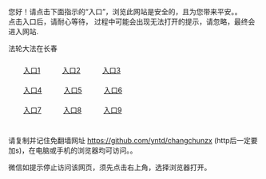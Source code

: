 您好！请点击下面指示的“入口”，浏览此网站是安全的，且为您带来平安。。 <br/>
点击入口后，请耐心等待， 过程中可能会出现无法打开的提示，请忽略，最终会进入网站. </br>

法轮大法在长春<br/>
<div style="padding:10px"><a style="margin:20px" target="_blank" href="https://d1fwkfipwr0lkq.cloudfront.net/2Qpsp?qbuugzkm" id="ccLink1" rel="nofollow">入口1</a> <a target="_blank" style="margin:20px" href="https://d3h0l69bojkfew.cloudfront.net/2Qpsp?ygkkefj" id="ccLink2" rel="nofollow">入口2</a> <a style="margin:20px" target="_blank" href="https://d7icqb22q34q3.cloudfront.net/2Qpsp?ibsykkmd" id="ccLink3" rel="nofollow">入口3</a></div>

<div style="padding:10px" ><a style="margin:20px" target="_blank" href="https://d1fwkfipwr0lkq.cloudfront.net/2Qpsp?qbuugzkm" id="ccLink4" rel="nofollow">入口4</a> <a style="margin:20px" href="https://d3h0l69bojkfew.cloudfront.net/2Qpsp?ygkkefj" target="_blank" id="ccLink5" rel="nofollow">入口5</a> <a style="margin:20px" href="https://d7icqb22q34q3.cloudfront.net/2Qpsp?ibsykkmd" target="_blank" id="ccLink6" rel="nofollow">入口6</a></div>

<div style="padding:10px"><a style="margin:20px" target="_blank" href="https://d1fwkfipwr0lkq.cloudfront.net/2Qpsp?qbuugzkm" id="ccLink7" rel="nofollow">入口7</a> <a style="margin:20px" href="https://d3h0l69bojkfew.cloudfront.net/2Qpsp?ygkkefj" target="_blank" id="ccLink8" rel="nofollow">入口8</a> <a style="margin:20px" target="_blank" href="https://d7icqb22q34q3.cloudfront.net/2Qpsp?ibsykkmd" id="ccLink9" rel="nofollow">入口9</a></div>

<br/>



请复制并记住免翻墙网址 https://github.com/yntd/changchunzx (http后一定要加s)，在电脑或手机的浏览器均可访问。。<br/>

微信如提示停止访问该网页，须先点击右上角，选择浏览器打开。
